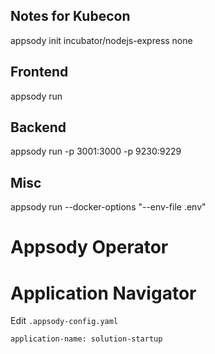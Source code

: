 ## Notes for Kubecon
appsody init incubator/nodejs-express none

## Frontend
appsody run
## Backend
appsody run -p 3001:3000 -p 9230:9229

## Misc
appsody run --docker-options "--env-file .env"

# Appsody Operator

# Application Navigator
Edit `.appsody-config.yaml`
```
application-name: solution-startup
```
